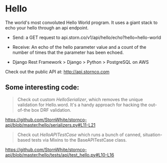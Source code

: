 # Hello
The world's most convoluted Hello World program.  It uses a giant stack to
echo your hello through an api endpoint.

 + Send: a GET request to api.storn.co/v1/api/hello/echo?hello=hello-world
 
 + Receive: An echo of the hello parameter value and a count of the
 number of times that the parameter has been echoed.
 
  + Django Rest Framework > Django > Python > PostgreSQL on AWS

Check out the public API at: http://api.stornco.com

## Some interesting code:

> Check out custom *HelloSerializer*, which removes the unique validation
for Hello.word.  It's a handy approach for hacking the out-of-the
 box DRF validation.
 
https://github.com/StornWhite/stornco-api/blob/master/hello/serializers.py#L11-L21
 
 
> Check out *HelloAPITestCase* which runs a bunch of canned, situation-
based tests via Mixins to the BaseAPITestCase class.

https://github.com/StornWhite/stornco-api/blob/master/hello/tests/api/test_hello.py#L10-L16